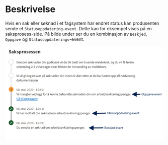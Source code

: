 # Beskrivelse

Hvis en sak eller søknad i et fagsystem har endret status kan produsenten sende et `Statusoppdatering-event`. Dette kan for eksempel vises på en saksprosess-side. På bilde under ser du en kombinasjon av `Beskjed`, `Oppgave` og `Statusoppdaterings`-event.

![Images](https://github.com/navikt/brukernotifikasjon-docs/blob/master/docs/assets/Tidslinje.png?raw=true)
